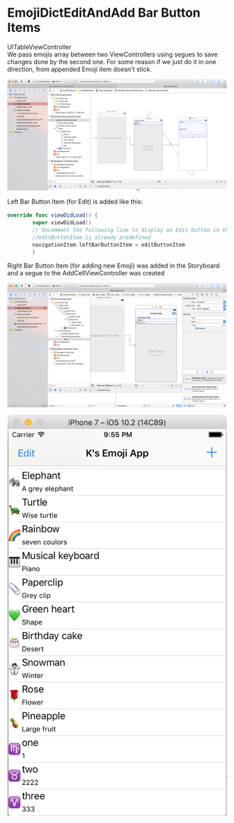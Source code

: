 # EmojiDictEditAndAdd Bar Button Items
UITableViewController<br>
We pass emojis array between two ViewControllers using segues to save changes done by the second one. For some reason if we just do it in one direction, from appended Emoji item doesn't stick.

![storyboard](https://github.com/oobii/EmojiDictEditAndAdd/blob/EditAndAdd/storyboard.png)


Left Bar Button Item (for Edit) is added like this:
```swift
override func viewDidLoad() {
        super.viewDidLoad()     
        // Uncomment the following line to display an Edit button in the navigation bar for this view controller.
        //editButtonItem is already predefined
        navigationItem.leftBarButtonItem = editButtonItem
        }
```


Right Bar Button Item (for adding new Emoji) was added in the Storyboard and a segue to the AddCellViewController was created

![adding add button](https://github.com/oobii/EmojiDictEditAndAdd/blob/EditAndAdd/addButton.png)


![App](https://github.com/oobii/EmojiDictEditAndAdd/blob/EditAndAdd/app.png)
